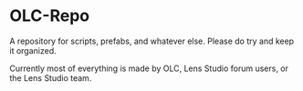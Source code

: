 # OLC-Repo
A repository for scripts, prefabs, and whatever else. Please do try and keep it organized.

Currently most of everything is made by OLC, Lens Studio forum users, or the Lens Studio team.
